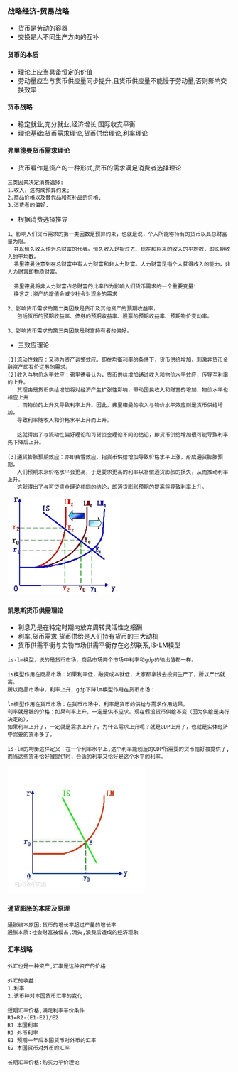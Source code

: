 ### 战略经济-贸易战略
* 货币是劳动的容器
* 交换是人不同生产方向的互补

#### 货币的本质
* 理论上应当具备恒定的价值
* 劳动量应当与货币供应量同步提升,且货币供应量不能慢于劳动量,否则影响交换效率

#### 货币战略
* 稳定就业,充分就业,经济增长,国际收支平衡
* 理论基础:货币需求理论,货币供给理论,利率理论

#### 弗里德曼货币需求理论
* 货币看作是资产的一种形式,货币的需求满足消费者选择理论
```
三类因素决定消费选择:
1.收入，这构成预算约束;
2.商品价格以及替代品和互补品的价格;
3.消费者的偏好.
```

* 根据消费选择推导
```
1、影响人们货币需求的第一类因数是预算约束，也就是说，个人所能够持有的货币以其总财富量为限。
  并以恒久收入作为总财富的代表。恒久收入是指过去、现在和将来的收入的平均数，即长期收入的平均数。
  弗里德曼注意到在总财富中有人力财富和非人力财富。人力财富是指个人获得收入的能力，非人力财富即物质财富。
  
  弗里德曼将非人力财富占总财富的比率作为影响人们货币需求的一个重要变量!
  换言之:资产的增值会减少社会对现金的需求

2、影响货币需求的第二类因数是货币及其他资产的预期收益率，
   包括货币的预期收益率、债券的预期收益率、股票的预期收益率、预期物价变动率。

3、影响货币需求的第三类因数是财富持有者的偏好。
```
* 三效应理论
```
(1)流动性效应：又称为资产调整效应。即在均衡利率的条件下，货币供给增加，刺激非货币金融资产即有价证券的需求。
(2)收入与物价水平效应：弗里德曼认为，货币供给增加通过收入和物价水平效应，传导至利率的上升。
   其理由是货币供给增加将对经济产生扩张性影响，带动国民收入和财富的增加，物价水平也相应上升
   ，而物价的上升又导致利率上升。因此，弗里德曼的收入与物价水平效应则是货币供给增加，
   导致利率随收入和价格水平上升而上升。

   这就得出了与流动性偏好理论和可贷资金理论不同的结论，即货币供给增加很可能导致利率先下降后上升。

(3)通货膨胀预期效应：亦即费雪效应，指货币供给增加导致价格水平上涨，形成通货膨胀预期，
   人们预期未来价格水平会更高，于是要求更高的利率以补偿通货膨胀的损失，从而推动利率上升。
   这就得出了与可贷资金理论相同的结论，即通货膨胀预期的提高将导致利率上升。
```
![输入图片说明](https://github.com/qccr-twl2123/finance/blob/master/images/三效应理论.gif "在这里输入图片标题")

#### 凯恩斯货币供需理论
* 利息乃是在特定时期内放弃周转灵活性之报酬
* 利率,货币需求,货币供给是人们持有货币的三大动机
* 货币供需平衡与实物市场供需平衡存在必然联系,IS-LM模型 

```
is-lm模型，说的是货币市场，商品市场两个市场中利率和gdp的输出值都一样。

is模型作用在商品市场：如果利率低，融资成本就低，大家都拿钱去投资生产了，所以产出就高。
所以商品市场中，利率上升，gdp下降lm模型作用在货币市场：

lm模型作用在货币市场：在货币市场中，利率是货币的供给与需求作用结果。
利率就是钱的价格：如果利率上升，一定是供不应求。现在假设货币供给不变（因为供给是央行决定的），
如果利率上升了，一定就是需求上升了。为什么需求上升呢？就是GDP上升了，也就是实体经济中需要的货币多了。

is-lm的均衡这样定义：在一个利率水平上,这个利率能创造的GDP所需要的货币恰好被提供了,
而当这些货币恰好被提供时，合适的利率又恰好是这个水平的利率。

```
![输入图片说明](https://github.com/qccr-twl2123/finance/blob/master/images/IS-LM.png "在这里输入图片标题")


#### 通货膨胀的本质及原理
```
通胀根本原因:货币的增长率超过产量的增长率
通胀本质:社会财富被侵占,流失,浪费后造成的经济现象
```
#### 汇率战略
```
外汇也是一种资产,汇率是这种资产的价格

外汇的收益:
1.利率
2.该币种对本国货币汇率的变化

短期汇率价格,满足利率平价条件
R1=R2-(E1-E2)/E2
R1 本国利率
R2 外币利率
E1 预期一年后本国货币对外币的汇率
E2 本国货币对外币的汇率

长期汇率价格:购买力平价理论
```






